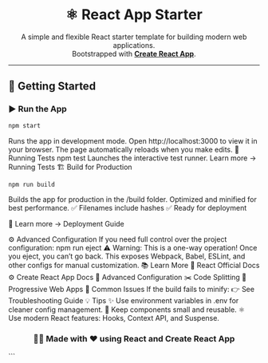 <h1 align="center">⚛️ React App Starter</h1>

<p align="center">
  A simple and flexible React starter template for building modern web applications.<br />
  Bootstrapped with <a href="https://github.com/facebook/create-react-app" target="_blank"><b>Create React App</b></a>.
</p>

---

## 🚀 Getting Started

### ▶️ Run the App

```bash
npm start
```
Runs the app in development mode.
Open http://localhost:3000 to view it in your browser.
The page automatically reloads when you make edits.
🧪 Running Tests
npm test
Launches the interactive test runner.
Learn more → Running Tests
🏗️ Build for Production
```bash
npm run build
```
Builds the app for production in the /build folder.
Optimized and minified for best performance.
✅ Filenames include hashes
✅ Ready for deployment

📘 Learn more → Deployment Guide

⚙️ Advanced Configuration
If you need full control over the project configuration:
npm run eject
⚠️ Warning: This is a one-way operation! Once you eject, you can’t go back.
This exposes Webpack, Babel, ESLint, and other configs for manual customization.
📚 Learn More
📖 React Official Docs
⚙️ Create React App Docs
🧩 Advanced Configuration
✂️ Code Splitting
📱 Progressive Web Apps
🧩 Common Issues
If the build fails to minify:
👉 See Troubleshooting Guide
💡 Tips
✨ Use environment variables in .env for cleaner config management.
🧱 Keep components small and reusable.
⚛️ Use modern React features: Hooks, Context API, and Suspense.
<h3 align="center">👨‍💻 Made with ❤️ using React and Create React App</h3> ```
